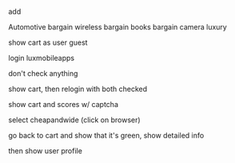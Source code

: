 add

Automotive bargain
wireless bargain
books bargain
camera luxury

show cart as user guest

login luxmobileapps

don't check anything

show cart, then relogin with both checked

show cart and scores w/ captcha

select cheapandwide (click on browser)

go back to cart and show that it's green, show detailed info

then show user profile
